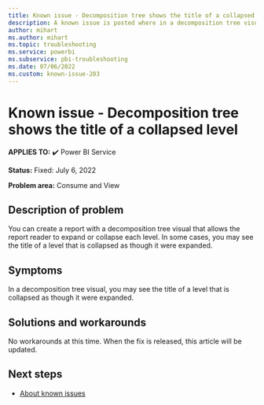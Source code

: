 ```yaml
---
title: Known issue - Decomposition tree shows the title of a collapsed level
description: A known issue is posted where in a decomposition tree visual, you may see the title of a level that is collapsed as though it were expanded.
author: mihart
ms.author: mihart
ms.topic: troubleshooting  
ms.service: powerbi
ms.subservice: pbi-troubleshooting
ms.date: 07/06/2022
ms.custom: known-issue-203
---
```


# Known issue - Decomposition tree shows the title of a collapsed level

**APPLIES TO:** ✔️ Power BI Service

**Status:** Fixed: July 6, 2022

**Problem area:** Consume and View

## Description of problem

You can create a report with a decomposition tree visual that allows the report reader to expand or collapse each level. In some cases, you may see the title of a level that is collapsed as though it were expanded.

## Symptoms

In a decomposition tree visual, you may see the title of a level that is collapsed as though it were expanded.

## Solutions and workarounds

No workarounds at this time.  When the fix is released, this article will be updated.

## Next steps

- [About known issues](power-bi-known-issues.md)
